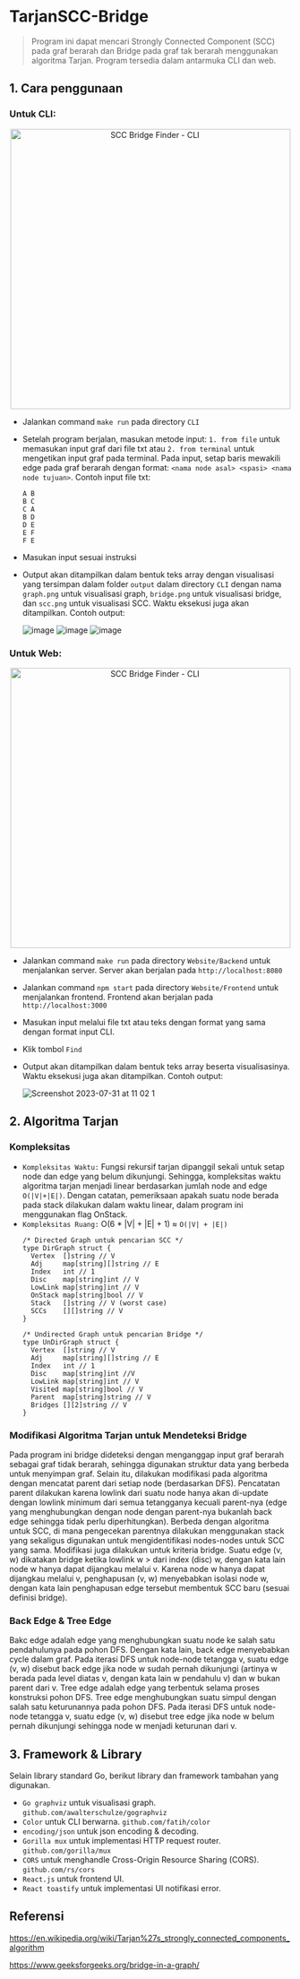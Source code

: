 # TarjanSCC-Bridge
> Program ini dapat mencari Strongly Connected Component (SCC) pada graf berarah dan Bridge pada graf tak berarah menggunakan algoritma Tarjan. Program tersedia dalam antarmuka CLI dan web.

## 1. Cara penggunaan
### Untuk CLI:
  <p align="center">
      <img src="https://github.com/Putinabillaa/TarjanSCC-Bridge/assets/109022993/2e7b6c48-a8af-4a2d-a4ab-71c6a611f32b" alt="SCC Bridge Finder - CLI" width="500px" />
    </p>

  - Jalankan command `make run` pada directory `CLI`
  - Setelah program berjalan, masukan metode input: `1. from file` untuk memasukan input graf dari file txt atau `2. from terminal` untuk mengetikan input graf pada terminal. Pada input, setap baris mewakili edge pada graf berarah dengan format: `<nama node asal> <spasi> <nama node tujuan>`. Contoh input file txt:
      
        A B
        B C
        C A
        B D
        D E
        E F
        F E
        
  - Masukan input sesuai instruksi
  - Output akan ditampilkan dalam bentuk teks array dengan visualisasi yang tersimpan dalam folder `output` dalam directory `CLI` dengan nama `graph.png` untuk visualisasi graph, `bridge.png` untuk visualisasi bridge, dan `scc.png` untuk visualisasi SCC. Waktu eksekusi juga akan ditampilkan. Contoh output:
    
    ![image](https://github.com/Putinabillaa/TarjanSCC-Bridge/assets/109022993/d9a5906b-5dc6-4379-a7e8-f89314196856)
    ![image](https://github.com/Putinabillaa/TarjanSCC-Bridge/assets/109022993/d447fb5c-2229-4328-99a7-5aa62d72c29f)
    ![image](https://github.com/Putinabillaa/TarjanSCC-Bridge/assets/109022993/f6bae86b-be31-48e2-a7ba-66ade4906730)

  ### Untuk Web:
  <p align="center">
    <img src="https://github.com/Putinabillaa/TarjanSCC-Bridge/assets/109022993/5c6c8c76-d2aa-4792-adf2-15cea37b3376" alt="SCC Bridge Finder - CLI" width="500px" />
  </p>
  
  - Jalankan command `make run` pada directory `Website/Backend` untuk menjalankan server. Server akan berjalan pada `http://localhost:8080`
  - Jalankan command `npm start` pada directory `Website/Frontend` untuk menjalankan frontend. Frontend akan berjalan pada `http://localhost:3000`
  - Masukan input melalui file txt atau teks dengan format yang sama dengan format input CLI.
  - Klik tombol `Find`
  - Output akan ditampilkan dalam bentuk teks array beserta visualisasinya. Waktu eksekusi juga akan ditampilkan. Contoh output:

    ![Screenshot 2023-07-31 at 11 02 1](https://github.com/Putinabillaa/TarjanSCC-Bridge/assets/109022993/a3b6f3fd-9e11-4a6b-a713-5e6e6d32bce4)
    
## 2. Algoritma Tarjan
### Kompleksitas
- `Kompleksitas Waktu:` Fungsi rekursif tarjan dipanggil sekali untuk setap node dan edge yang belum dikunjungi. Sehingga, kompleksitas waktu algoritma tarjan menjadi linear berdasarkan jumlah node and edge `O(|V|+|E|)`. Dengan catatan, pemeriksaan apakah suatu node berada pada stack dilakukan dalam waktu linear, dalam program ini menggunakan flag OnStack.
- `Kompleksitas Ruang:` O(6 * |V| + |E| + 1) ≈ `O(|V| + |E|)`
  ```
  /* Directed Graph untuk pencarian SCC */
  type DirGraph struct {
	Vertex  []string // V
	Adj     map[string][]string // E
	Index   int // 1
	Disc    map[string]int // V
	LowLink map[string]int // V
	OnStack map[string]bool // V
	Stack   []string // V (worst case)
	SCCs    [][]string // V
  }
  
  /* Undirected Graph untuk pencarian Bridge */
  type UnDirGraph struct {
	Vertex  []string // V
	Adj     map[string][]string // E
	Index   int // 1
	Disc    map[string]int //V
	LowLink map[string]int // V
	Visited map[string]bool // V
	Parent  map[string]string // V
	Bridges [][2]string // V
  }
  ```
### Modifikasi Algoritma Tarjan untuk Mendeteksi Bridge
Pada program ini bridge dideteksi dengan menganggap input graf berarah sebagai graf tidak berarah, sehingga digunakan struktur data yang berbeda untuk menyimpan graf. Selain itu, dilakukan modifikasi pada algoritma dengan mencatat parent dari setiap node (berdasarkan DFS). Pencatatan parent dilakukan karena lowlink dari suatu node hanya akan di-update dengan lowlink minimum dari semua tetangganya kecuali parent-nya (edge yang menghubungkan dengan node dengan parent-nya bukanlah back edge sehingga tidak perlu diperhitungkan). Berbeda dengan algoritma untuk SCC, di mana pengecekan parentnya dilakukan menggunakan stack yang sekaligus digunakan untuk mengidentifikasi nodes-nodes untuk SCC yang sama. Modifikasi juga dilakukan untuk kriteria bridge. Suatu edge (v, w) dikatakan bridge ketika lowlink w > dari index (disc) w, dengan kata lain node w hanya dapat dijangkau melalui v. Karena node w hanya dapat dijangkau melalui v, penghapusan (v, w) menyebabkan isolasi node w, dengan kata lain penghapusan edge tersebut membentuk SCC baru (sesuai definisi bridge).

### Back Edge & Tree Edge
Bakc edge adalah edge yang menghubungkan suatu node ke salah satu pendahulunya pada pohon DFS. Dengan kata lain, back edge menyebabkan cycle dalam graf. Pada iterasi DFS untuk node-node tetangga v, suatu edge (v, w) disebut back edge jika node w sudah pernah dikunjungi (artinya w berada pada level diatas v, dengan kata lain w pendahulu v) dan w bukan parent dari v.
Tree edge adalah edge yang terbentuk selama proses konstruksi pohon DFS. Tree edge menghubungkan suatu simpul dengan salah satu keturunannya pada pohon DFS. Pada iterasi DFS untuk node-node tetangga v, suatu edge (v, w) disebut tree edge jika node w belum pernah dikunjungi sehingga node w menjadi keturunan dari v.

## 3. Framework & Library
Selain library standard Go, berikut library dan framework tambahan yang digunakan.
- `Go graphviz` untuk visualisasi graph.
  ``` github.com/awalterschulze/gographviz ```
- `Color` untuk CLI berwarna.
  ``` github.com/fatih/color ```
- `encoding/json` untuk json encoding & decoding. 
- `Gorilla mux` untuk implementasi HTTP request router. ```github.com/gorilla/mux```
- `CORS` untuk menghandle Cross-Origin Resource Sharing (CORS). ```github.com/rs/cors```
- `React.js` untuk frontend UI.
- `React toastify` untuk implementasi UI notifikasi error.

## Referensi
https://en.wikipedia.org/wiki/Tarjan%27s_strongly_connected_components_algorithm

https://www.geeksforgeeks.org/bridge-in-a-graph/
